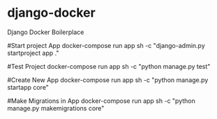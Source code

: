 # django-docker
Django Docker Boilerplace

#Start project App
docker-compose run app sh -c "django-admin.py startproject app ."

#Test Project
docker-compose run app sh -c "python manage.py test"

#Create New App
docker-compose run app sh -c "python manage.py startapp core"

#Make Migrations in App
docker-compose run app sh -c "python manage.py makemigrations core"